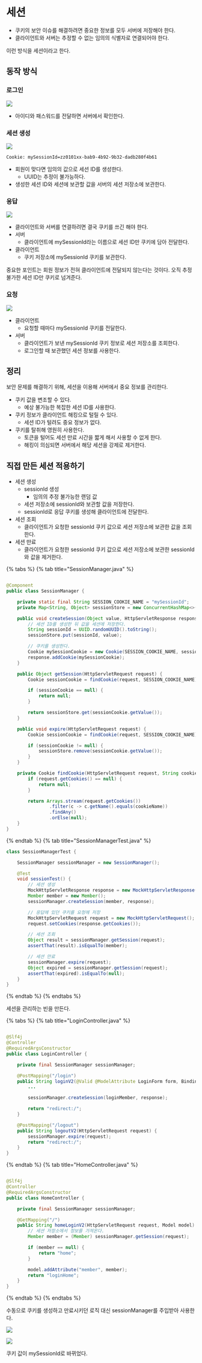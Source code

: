 # 세션

- 쿠키의 보안 이슈를 해결하려면 중요한 정보를 모두 서버에 저장해야 한다.
- 클라이언트와 서버는 추정할 수 없는 임의의 식별자로 연결되어야 한다.

이런 방식을 세션이라고 한다.

## 동작 방식

### 로그인

![](../../.gitbook/assets/kimyounghan-spring-mvc/11/screenshot%202022-03-13%20오전%2011.53.30.png)

- 아이디와 패스워드를 전달하면 서버에서 확인한다.

### 세션 생성

![](../../.gitbook/assets/kimyounghan-spring-mvc/11/screenshot%202022-03-13%20오전%2011.53.38.png)

```text
Cookie: mySessionId=zz0101xx-bab9-4b92-9b32-dadb280f4b61
```

- 회원이 맞다면 임의의 값으로 세션 ID를 생성한다.
    - UUID는 추정이 불가능하다.
- 생성한 세션 ID와 세션에 보관할 값을 서버의 세션 저장소에 보관한다.

### 응답

![](../../.gitbook/assets/kimyounghan-spring-mvc/11/screenshot%202022-03-13%20오전%2011.53.47.png)

- 클라이언트와 서버를 연결하려면 결국 쿠키를 쓰긴 해야 한다.
- 서버
    - 클라이언트에 mySessionId라는 이름으로 세션 ID만 쿠키에 담아 전달한다.
- 클라이언트
    - 쿠키 저장소에 mySessionId 쿠키를 보관한다.

중요한 포인트는 회원 정보가 전혀 클라이언트에 전달되지 않는다는 것이다. 오직 추정 불가한 세션 ID만 쿠키로 넘겨준다.

### 요청

![](../../.gitbook/assets/kimyounghan-spring-mvc/11/screenshot%202022-03-13%20오전%2011.53.55.png)

- 클라이언트
    - 요청할 때마다 mySessionId 쿠키를 전달한다.
- 서버
    - 클라이언트가 보낸 mySessionId 쿠키 정보로 세션 저장소를 조회한다.
    - 로그인할 때 보관했던 세션 정보를 사용한다.

## 정리

보안 문제를 해결하기 위해, 세션을 이용해 서버에서 중요 정보를 관리한다.

- 쿠키 값을 변조할 수 있다.
    - 예상 불가능한 복잡한 세션 ID를 사용한다.
- 쿠키 정보가 클라이언트 해킹으로 털릴 수 있다.
    - 세션 ID가 털려도 중요 정보가 없다.
- 쿠키를 탈취해 영원히 사용한다.
    - 토큰을 털어도 세션 만료 시간을 짧게 해서 사용할 수 없게 한다.
    - 해킹이 의심되면 서버에서 해당 세션을 강제로 제거한다.

## 직접 만든 세션 적용하기

- 세션 생성
    - sessionId 생성
        - 임의의 추정 불가능한 랜덤 값
    - 세션 저장소에 sessionId와 보관할 값을 저장한다.
    - sessionId로 응답 쿠키를 생성해 클라이언트에 전달한다.
- 세션 조회
    - 클라이언트가 요청한 sessionId 쿠키 값으로 세션 저장소에 보관한 값을 조회한다.
- 세션 만료
    - 클라이언트가 요청한 sessionId 쿠키 값으로 세션 저장소에 보관한 sessionId와 값을 제거한다.

{% tabs %} {% tab title="SessionManager.java" %}

```java

@Component
public class SessionManager {

    private static final String SESSION_COOKIE_NAME = "mySessionId";
    private Map<String, Object> sessionStore = new ConcurrentHashMap<>();

    public void createSession(Object value, HttpServletResponse response) {
        // 세션 ID를 생성한 뒤 값을 세션에 저장한다.
        String sessionId = UUID.randomUUID().toString();
        sessionStore.put(sessionId, value);

        // 쿠키를 생성한다.
        Cookie mySessionCookie = new Cookie(SESSION_COOKIE_NAME, sessionId);
        response.addCookie(mySessionCookie);
    }

    public Object getSession(HttpServletRequest request) {
        Cookie sessionCookie = findCookie(request, SESSION_COOKIE_NAME);

        if (sessionCookie == null) {
            return null;
        }

        return sessionStore.get(sessionCookie.getValue());
    }

    public void expire(HttpServletRequest request) {
        Cookie sessionCookie = findCookie(request, SESSION_COOKIE_NAME);

        if (sessionCookie != null) {
            sessionStore.remove(sessionCookie.getValue());
        }
    }

    private Cookie findCookie(HttpServletRequest request, String cookieName) {
        if (request.getCookies() == null) {
            return null;
        }

        return Arrays.stream(request.getCookies())
                .filter(c -> c.getName().equals(cookieName))
                .findAny()
                .orElse(null);
    }
}
```

{% endtab %} {% tab title="SessionManagerTest.java" %}

```java
class SessionManagerTest {

    SessionManager sessionManager = new SessionManager();

    @Test
    void sessionTest() {
        // 세션 생성
        MockHttpServletResponse response = new MockHttpServletResponse();
        Member member = new Member();
        sessionManager.createSession(member, response);

        // 응답에 있던 쿠키를 요청에 저장
        MockHttpServletRequest request = new MockHttpServletRequest();
        request.setCookies(response.getCookies());

        // 세션 조회
        Object result = sessionManager.getSession(request);
        assertThat(result).isEqualTo(member);

        // 세션 만료
        sessionManager.expire(request);
        Object expired = sessionManager.getSession(request);
        assertThat(expired).isEqualTo(null);
    }
}
```

{% endtab %} {% endtabs %}

세션을 관리하는 빈을 만든다.

{% tabs %} {% tab title="LoginController.java" %}

```java

@Slf4j
@Controller
@RequiredArgsConstructor
public class LoginController {

    private final SessionManager sessionManager;

    @PostMapping("/login")
    public String loginV2(@Valid @ModelAttribute LoginForm form, BindingResult bindingResult, HttpServletResponse response) {
        ...

        sessionManager.createSession(loginMember, response);

        return "redirect:/";
    }

    @PostMapping("/logout")
    public String logoutV2(HttpServletRequest request) {
        sessionManager.expire(request);
        return "redirect:/";
    }
}
```

{% endtab %} {% tab title="HomeController.java" %}

```java

@Slf4j
@Controller
@RequiredArgsConstructor
public class HomeController {

    private final SessionManager sessionManager;

    @GetMapping("/")
    public String homeLoginV2(HttpServletRequest request, Model model) {
        // 세션 저장소에서 정보를 가져온다.
        Member member = (Member) sessionManager.getSession(request);

        if (member == null) {
            return "home";
        }

        model.addAttribute("member", member);
        return "loginHome";
    }
}
```

{% endtab %} {% endtabs %}

수동으로 쿠키를 생성하고 만료시키던 로직 대신 sessionManager를 주입받아 사용한다.

![](../../.gitbook/assets/kimyounghan-spring-mvc/11/screenshot%202022-03-13%20오후%201.39.21.png)

![](../../.gitbook/assets/kimyounghan-spring-mvc/11/screenshot%202022-03-13%20오후%201.39.34.png)

쿠키 값이 mySessionId로 바뀌었다.